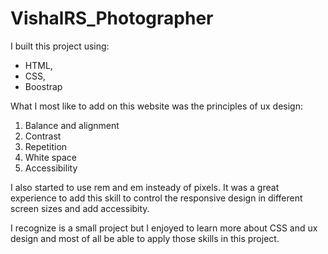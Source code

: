 # VishalRS_Photographer

I built this project using:
- HTML,
- CSS,
- Boostrap

What I most like to add on this website was the principles of ux design:

1. Balance and alignment
2. Contrast
3. Repetition
4. White space
5. Accessibility 

I also started to use rem and em insteady of pixels. 
It was a great experience to add this skill to control the responsive design in different screen sizes and add accessibity.

I recognize is a small project but I enjoyed to learn more about CSS and ux design and most of all be able to apply those skills in this project.




